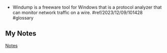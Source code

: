 - Windump is a freeware tool for Windows that is a protocol analyzer that can monitor network traffic on a wire. #ref/2023/12/09/101428 #glossary 
## My Notes
[Notes](mynotes/windump-notes.md)
